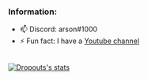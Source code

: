 ### Information:
- 📫 Discord: arson#1000
- ⚡ Fun fact: I have a [Youtube channel](https://youtube.com/arsonx)
</a>
<br>
<a href="https://github.com/xarson
  <img align="center" src="https://github-readme-stats.vercel.app/api?username=xarson&show_icons=true&include_all_commits=true&show_icons=true&title_color=fff&icon_color=79ff97&text_color=9f9f9f&bg_color=151515" alt="Arson's stats" /><a href="https://youtube.com/arsonx">
  <img align="center" src="https://github-readme-stats.vercel.app/api?username=xarson&show_icons=true&include_all_commits=true&show_icons=true&title_color=fff&icon_color=79ff97&text_color=9f9f9f&bg_color=151515" alt="Dropouts's stats" />
